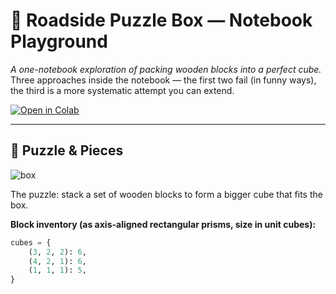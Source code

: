 # 🧩 Roadside Puzzle Box — Notebook Playground

*A one-notebook exploration of packing wooden blocks into a perfect cube.*  
Three approaches inside the notebook — the first two fail (in funny ways), the third is a more systematic attempt you can extend.

[![Open in Colab](https://colab.research.google.com/assets/colab-badge.svg)](https://colab.research.google.com/drive/1e3zVR8GNugbc1tMGRADX7HYg3xfbNKfv?usp=sharing)

---

## 📸 Puzzle & Pieces

![box](https://github.com/user-attachments/assets/952bf6ec-cc84-41e0-801b-ca6dc2c9c3a6)


The puzzle: stack a set of wooden blocks to form a bigger cube that fits the box.

**Block inventory (as axis-aligned rectangular prisms, size in unit cubes):**
```python
cubes = {
    (3, 2, 2): 6,
    (4, 2, 1): 6,
    (1, 1, 1): 5,
}

